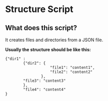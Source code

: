 # Structure Script

## What does this script?
It creates files and directories from a JSON file.

**Usually the structure should be like this:**
```
{"dir1" : 
        {"dir2": {
                    "file1": "content1", 
                    "file2": "content2"
                }, 
        "file3": "content3"
        }, 
        "file4": "content4" 
}
```
